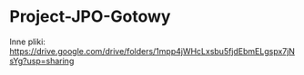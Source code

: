 # Project-JPO-Gotowy
Inne pliki:
https://drive.google.com/drive/folders/1mpp4jWHcLxsbu5fjdEbmELgspx7jNsYg?usp=sharing
